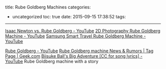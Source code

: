 title: Rube Goldberg Machines
categories:
  - uncategorized
toc: true
date: 2015-09-15 17:38:52
tags:
---

[Isaac Newton vs. Rube Goldberg - YouTube](https://www.youtube.com/watch?t=61&v=HnnMOx9_eBY)
[2D Photography Rube Goldberg Machine - YouTube](https://www.youtube.com/watch?v=qKpxd8hzOcQ&feature=iv&src_vid=HnnMOx9_eBY&annotation_id=annotation_737450)
[Samsung Smart Travel Rube Goldberg Machine - YouTube](https://www.youtube.com/watch?v=I7cFpRsTz3k)

[Rube Goldberg - YouTube](https://www.youtube.com/playlist?list=PLAA1181D455F1D3A4)
[Rube Goldberg machine News & Rumors | Tag Page | Geek.com](http://www.geek.com/tag/rube-goldberg-machine/)
[Biisuke Ball's Big Adventure [CC for song lyrics] - YouTube](https://www.youtube.com/watch?v=KlKy9JtTYxQ) Rube Goldberg machine with a story
